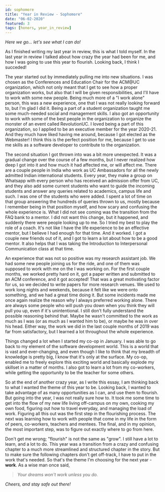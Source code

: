 ```yaml
---
id: sophomore
title: "Year in Review - Sophomore"
date: "06-02-2020"
featured: 3
tags: [honors, year_in_review]
---
```


_Here we go... let's see what I can do!_

As I finished writing my last year in review, this is what I
told myself. In the last year in review I talked about how
crazy the year had been for me, and how I was going to use
this year to flourish. Looking back, I think I succeded!

The year started out by immediately pulling me into new
situations. I was chosen as the Conferences and Education
Chair for the ACM@UC organization, which not only meant that I
get to see how a proper organization works, but also that I
will be given responsibilities, and I'll have to work with
some new people. Being much more of a "I work alone" person,
this was a new experience, one that I was not really looking
forward to, but I'm glad I did it. Being a part of a student
organization taught me some much-needed social and management
skills. I also got an opportunity to work with some of the
best people in the organization to organize the monster of an
event called RevolutionUC. I loved being a part of this
organization, so I applied to be an executive member for the
year 2020-21. And they much have liked having me around,
because I got elected as the Webmaster! I think this is the
perfect position for me, because I get to use me skills as a
software developer to contribute to the organization.

The second situation I got thrown into was a bit more
unexpected. It was a gradual change over the course of a few
months, but I never realized how deep I got into it and how
much it had affected me, or will affect me. There are a couple
people in India who work as UC Ambassadors for all the newly
admitted Indian international students. Every year, they make
a group on Whatsapp with every person who has received an
admission offer from UC, and they also add some current
students who want to guide the incoming students and answer
any queries related to academics, campus life and such. I was
one of the students who were added. I spent a lot of time on
that group answering the hundreds of queries thrown to us,
mostly because I remember being in that position myself, and
how scary and confusing the whole experience is. What I did
not see coming was the transition from the FAQ bank to a
mentor. I did not want this change, but it happened, and
suddenly there were people looking up to me. So I tried my
best to play the role of a coach. It's not like I have the
life experience to be an effective mentor, but I believe I had
enough for that time. And it worked. I got a couple new
friends out of it, and I got to learn a lot about how to be a
good mentor. It also helps that I was taking the Introduction
to Interpersonal Communication class at that time.

An experience that was not so positive was my research
assistant job. We had some new people joining us for the ride,
and one of them was supposed to work with me on the I was
working on. For the first couple months, we worked pretty hard
on it, got a paper written and submitted to an ACM conference,
and it got accepted! That was a great motivating factor for
us, so we decided to write papers for more research venues. We
used to work long nights and weekends, because it felt like we
were onto something, and we had a great time doing it. But
some incidents made me once again realize the reason why I
always preferred working alone. There are always some people
who will push you down when you think they will pull you up,
even if it's unintentional. I still don't fully understand the
possible reasoning behind that. Maybe he wasn't committed to
the work as much as I was (or as much as I wanted him to be),
or maybe he was in over his head. Either way, the work we did
in the last couple months of 2019 was far from satisfactory,
but I learned a lot throughout the whole experience.

Things changed a lot when I started my co-op in January. I was
able to go back to my element of the software development
world. This is a world that is vast and ever-changing, and
even though I like to think that my breadth of knowledge is
pretty big, I know that it's only at the surface. My co-op,
enabled me to freely explore this exciting world and basically
explode my skillset in a matter of months. I also got to learn
a lot from my co-workers, while getting the opportunity to be
the teacher for some others.

So at the end of another crazy year, as I write this essay, I
am thinking back to what I wanted the theme of this year to
be. Looking back, I wanted to take advantage of as many
opportunities as I can, and use them to flourish. But going
into the year, I was not really sure how to. It took me some
time to get into the flow of my new life living off-campus on
my own, cooking my own food, figuring out how to travel
everyday, and managing the load of work. Figuring all this out
was the first step in the flourishing process. The next was
learning how to work with people that come in my life in the
form of peers, co-workers, teachers and mentees. The final,
and in my opinion, the most important step, was to figure out
exactly where to go from here.

Don't get me wrong; "flourish" is not the same as "grow". I
still have a lot to learn, and a lot to do. This year was a
transition from a crazy and confusing chapter to a much more
streamlined and structured chapter in the story. But to make
sure the following chapters don't get off-track, I have to put
in the work that's needed. So that's the theme I'm choosing
for the next year - **work**. As a wise man once
said,

<blockquote class="blockquote text-center">

_Your dreams won't work unless you do._

</blockquote>

_Cheers, and stay safe out there!_
